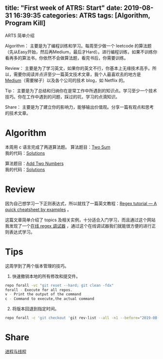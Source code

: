 title: "First week of ATRS: Start"
date: 2019-08-31 16:39:35
categories: ATRS
tags: [Algorithm, Program Kill]
---

ARTS 简单介绍

Algorithm：
主要是为了编程训练和学习。每周至少做一个 leetcode 的算法题（先从Easy开始，然后再Medium，最后才Hard）。进行编程训练，如果不训练你看再多的算法书，你依然不会做算法题，看完书后，你需要训练。

Review：
主要是为了学习英文，如果你的英文不行，你基本上无缘技术高手。所以，需要你阅读并点评至少一篇英文技术文章，我个人最喜欢去的地方是 [Medium](http://Medium.com)（需要梯子）以及各个公司的技术 blog，如 Netflix 的。

Tip：
主要是为了总结和归纳你在是常工作中所遇到的知识点。学习至少一个技术技巧。你在工作中遇到的问题，踩过的坑，学习的点滴知识。

Share：
主要是为了建立你的影响力，能够输出价值观。分享一篇有观点和思考的技术文章。

<!--more-->
# Algorithm
本周用 c 语言完成了两道算法题。
算法题目：[Two Sum](https://leetcode.com/problems/two-sum/)  
我的代码：[Solutions](https://github.com/huaqianlee/LeetcodeSolutions/blob/master/algorithms/c/twoSum.c)  

算法题目：[Add Two Numbers](https://leetcode.com/problems/add-two-numbers/)  
我的代码：[Solutions](https://github.com/huaqianlee/LeetcodeSolutions/blob/master/algorithms/c/addTwoNumbers.c)  

# Review
因为自己想学习一下正则表达式，所以就找了一篇英文教程：[Regex tutorial — A quick cheatsheet by examples](https://medium.com/factory-mind/regex-tutorial-a-simple-cheatsheet-by-examples-649dc1c3f285) 。 

这篇文章简单介绍了 topics 及相关实例，十分适合入门学习，而且通过这个网站我发现了一个[在线 regex 调试器](https://regex101.com/r/cO8lqs/2) ，通过这个在线调试器我们就能很方便的进行正则表达式学习。


# Tips
这周学到了两个版本管理的技巧。
1. 快速撤销本地的所有修改和提交件。
```bash
repo forall -vc "git reset --hard; git clean -fdx"
forall - Execute for all repos.
v - Print the output of the command
c - Command to execute,the actual command
```  

2. 将版本回退到指定时间。
```bash
repo forall -c 'git checkout 'git rev-list --all -n1 --before="2019-08-15 15:00"''
```

# Share
[进程与线程](http://huaqianlee.github.io/2019/08/31/Linux/Process-and-thread-in-linux/)

